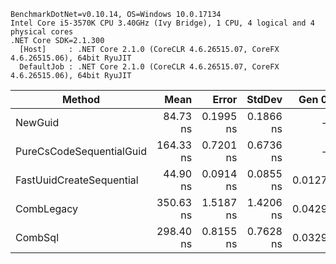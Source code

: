 ```
BenchmarkDotNet=v0.10.14, OS=Windows 10.0.17134
Intel Core i5-3570K CPU 3.40GHz (Ivy Bridge), 1 CPU, 4 logical and 4 physical cores
.NET Core SDK=2.1.300
  [Host]     : .NET Core 2.1.0 (CoreCLR 4.6.26515.07, CoreFX 4.6.26515.06), 64bit RyuJIT
  DefaultJob : .NET Core 2.1.0 (CoreCLR 4.6.26515.07, CoreFX 4.6.26515.06), 64bit RyuJIT
```

|                   Method |      Mean |     Error |    StdDev |  Gen 0 | Allocated |
|------------------------- |----------:|----------:|----------:|-------:|----------:|
|                  NewGuid |  84.73 ns | 0.1995 ns | 0.1866 ns |      - |       0 B |
| PureCsCodeSequentialGuid | 164.33 ns | 0.7201 ns | 0.6736 ns |      - |       0 B |
| FastUuidCreateSequential |  44.90 ns | 0.0914 ns | 0.0855 ns | 0.0127 |      40 B |
|               CombLegacy | 350.63 ns | 1.5187 ns | 1.4206 ns | 0.0429 |     136 B |
|                  CombSql | 298.40 ns | 0.8155 ns | 0.7628 ns | 0.0329 |     104 B |